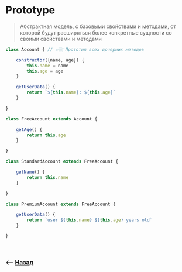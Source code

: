 # Prototype
> Абстрактная модель, с базовыми свойствами и методами, от которой будут расширяться более конкретные сущности со своими свойствами и методами

```javascript
class Account { // 👉🏼 Прототип всех дочерних методов

    constructor({name, age}) {
        this.name = name
        this.age = age
    }

    getUserData() {
        return `${this.name}: ${this.age}`
    }

}

class FreeAccount extends Account {

    getAge() {
        return this.age
    }

}

class StandardAccount extends FreeAccount {

    getName() {
        return this.name
    }

}

class PremiumAccount extends FreeAccount {

    getUserData() {
        return `user ${this.name} ${this.age} years old`
    }

}
```

<br>

### ⟵ **<a href="../../readme.md">Назад</a>**